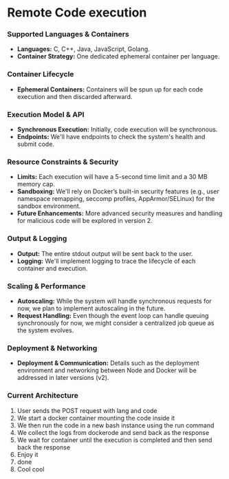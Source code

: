 # Remote Code execution

### Supported Languages & Containers

-   **Languages:** C, C++, Java, JavaScript, Golang.
-   **Container Strategy:** One dedicated ephemeral container per language.

### Container Lifecycle

-   **Ephemeral Containers:** Containers will be spun up for each code execution and then discarded afterward.

### Execution Model & API

-   **Synchronous Execution:** Initially, code execution will be synchronous.
-   **Endpoints:** We'll have endpoints to check the system's health and submit code.

### Resource Constraints & Security

-   **Limits:** Each execution will have a 5-second time limit and a 30 MB memory cap.
-   **Sandboxing:** We'll rely on Docker’s built-in security features (e.g., user namespace remapping, seccomp profiles, AppArmor/SELinux) for the sandbox environment.
-   **Future Enhancements:** More advanced security measures and handling for malicious code will be explored in version 2.

### Output & Logging

-   **Output:** The entire stdout output will be sent back to the user.
-   **Logging:** We'll implement logging to trace the lifecycle of each container and execution.

### Scaling & Performance

-   **Autoscaling:** While the system will handle synchronous requests for now, we plan to implement autoscaling in the future.
-   **Request Handling:** Even though the event loop can handle queuing synchronously for now, we might consider a centralized job queue as the system evolves.

### Deployment & Networking

-   **Deployment & Communication:** Details such as the deployment environment and networking between Node and Docker will be addressed in later versions (v2).


### Current Architecture

1. User sends the POST request with lang and code
2. We start a docker container mounting the code inside it
3. We then run the code in a new bash instance using the run command
5. We collect the logs from dockerode and send back as the response
6. We wait for container until the  execution is completed and then send back the response
7. Enjoy it
8. done
9. Cool cool
